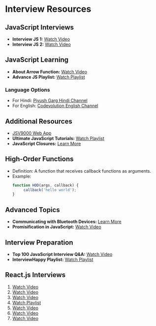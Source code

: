 # Interview Resources

## JavaScript Interviews
- **Interview JS 1:** [Watch Video](https://www.youtube.com/watch?v=njs0Den1b5Y&ab_channel=PiyushGarg)
- **Interview JS 2:** [Watch Video](https://youtu.be/kl7ActKCQIU?si=M5QxVzxHJZ2Q3uZm)

## JavaScript Learning
- **About Arrow Function:** [Watch Video](https://youtu.be/q9IsqhYZ4ck?si=-FgJVx3KE0GkRWeT)
- **Advance JS Playlist:** [Watch Playlist](https://www.youtube.com/playlist?list=PLinedj3B30sCZRV74kZrnOXU9zVdKY68w)

### Language Options
- For Hindi: [Piyush Garg Hindi Channel](https://www.youtube.com/@piyushgargdev/playlists)
- For English: [Codevolution English Channel](https://www.youtube.com/@Codevolution)

## Additional Resources
- [JSV9000 Web App](https://www.jsv9000.app)
- **Ultimate JavaScript Tutorials:** [Watch Playlist](https://www.youtube.com/playlist?list=PLinedj3B30sDFRdgPYvjnBs2JsDdHPIMv)
- **JavaScript Closures:** [Learn More](https://developer.mozilla.org/en-US/docs/Web/JavaScript/Closures)

## High-Order Functions
- Definition: A function that receives callback functions as arguments.
- Example:
    ```javascript
    function HOD(args, callback) {
         callback('hello world');
    }
    ```

## Advanced Topics
- **Communicating with Bluetooth Devices:** [Learn More](https://developer.chrome.com/docs/capabilities/bluetooth)
- **Promisification in JavaScript:** [Watch Video](https://youtu.be/rg2CwRwM13A?si=u9FCEjsOZWHdR9w9)

## Interview Preparation
- **Top 100 JavaScript Interview Q&A:** [Watch Video](https://youtu.be/AUTO7ALJk2U?si=1PPGuZezuyLyI1V8)
- **InterviewHappy Playlist:** [Watch Playlist](https://www.youtube.com/@interviewhappy/playlists)

## React.js Interviews
1. [Watch Video](https://www.youtube.com/watch?v=0cvp_yY-818&ab_channel=TanayPratap)
2. [Watch Video](https://www.youtube.com/watch?v=VjWDmF-ePm0&ab_channel=UiDevGuide)
3. [Watch Video](https://www.youtube.com/watch?v=m04ucxQsdtM&ab_channel=UiDevGuide)
4. [Watch Playlist](https://www.youtube.com/watch?v=VjWDmF-ePm0&list=PLAgJNt0flqKfrqKQaW2_Hq780MMMseEgW&ab_channel=UiDevGuide)
5. [Watch Video](https://www.youtube.com/watch?v=9kghpyx4pa8&ab_channel=MncInterview)
6. [Watch Video](https://www.youtube.com/watch?v=h-7kcj6Quks&ab_channel=Dev.Aditya)
7. [Watch Video](https://www.youtube.com/watch?v=EUM5H1EwQzc&ab_channel=BackBencherTechie)